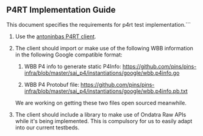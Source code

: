 ## P4RT Implementation Guide

This document specifies the requirements for p4rt test implementation.```

1.  Use the [antoninbas P4RT client](https://github.com/antoninbas/p4runtime-go-client).

2.  The client should import or make use of the following WBB information in the
    following Google compatible format:

    1.  WBB P4 info to generate static P4Info:
        https://github.com/pins/pins-infra/blob/master/sai_p4/instantiations/google/wbb.p4info.go

    2.  WBB P4 Protobuf file:
        https://github.com/pins/pins-infra/blob/master/sai_p4/instantiations/google/wbb.p4info.pb.txt

    We are working on getting these two files open sourced meanwhile.

3.  The client should include a library to make use of Ondatra Raw APIs while
    it's being implemented. This is compulsory for us to easily adapt into our
    current testbeds. 

